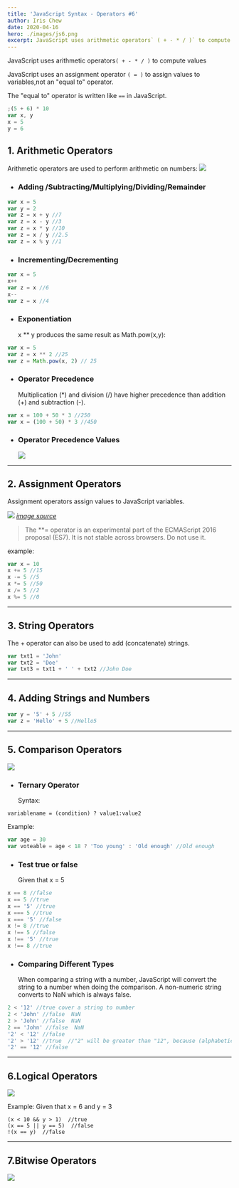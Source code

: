```yaml
---
title: 'JavaScript Syntax - Operators #6'
author: Iris Chew
date: 2020-04-16
hero: ./images/js6.png
excerpt: JavaScript uses arithmetic operators` ( + - * / )` to compute values
---
```


JavaScript uses arithmetic operators`( + - * / )` to compute values

JavaScript uses an assignment operator `( = )` to assign values to variables,not an "equal to" operator.

The "equal to" operator is written like `==` in JavaScript.

```javascript
;(5 + 6) * 10
var x, y
x = 5
y = 6
```

## 1. Arithmetic Operators

Arithmetic operators are used to perform arithmetic on numbers:
![](https://i.imgur.com/I0T9IWE.png)

-   ### Adding /Subtracting/Multiplying/Dividing/Remainder

```javascript
var x = 5
var y = 2
var z = x + y //7
var z = x - y //3
var z = x * y //10
var z = x / y //2.5
var z = x % y //1
```

-   ### Incrementing/Decrementing

```javascript
var x = 5
x++
var z = x //6
x--
var z = x //4
```

-   ### Exponentiation
    x \*\* y produces the same result as Math.pow(x,y):

```javascript
var x = 5
var z = x ** 2 //25
var z = Math.pow(x, 2) // 25
```

-   ### Operator Precedence
    Multiplication (\*) and division (/) have higher precedence than addition (+) and subtraction (-).

```javascript
var x = 100 + 50 * 3 //250
var x = (100 + 50) * 3 //450
```

-   ### Operator Precedence Values
    ![](https://i.imgur.com/dvMLUJ0.png)

---

## 2. Assignment Operators

Assignment operators assign values to JavaScript variables.

![](https://i.imgur.com/TaFk8I8.png)
[_image source_
](https://www.w3schools.com/js/js_operators.asp)

> The \*\*= operator is an experimental part of the ECMAScript 2016 proposal (ES7). It is not stable across browsers. Do not use it.

example:

```javascript
var x = 10
x += 5 //15
x -= 5 //5
x *= 5 //50
x /= 5 //2
x %= 5 //0
```

---

## 3. String Operators

The + operator can also be used to add (concatenate) strings.

```javascript
var txt1 = 'John'
var txt2 = 'Doe'
var txt3 = txt1 + ' ' + txt2 //John Doe
```

---

## 4. Adding Strings and Numbers

```javascript
var y = '5' + 5 //55
var z = 'Hello' + 5 //Hello5
```

---

## 5. Comparison Operators

![](https://i.imgur.com/NogKf0N.png)

-   ### Ternary Operator
    Syntax:

```
variablename = (condition) ? value1:value2
```

Example:

```javascript
var age = 30
var voteable = age < 18 ? 'Too young' : 'Old enough' //Old enough
```

-   ### Test true or false
    Given that x = 5

```javascript
x == 8 //false
x == 5 //true
x == '5' //true
x === 5 //true
x === '5' //false
x != 8 //true
x !== 5 //false
x !== '5' //true
x !== 8 //true
```

-   ### Comparing Different Types
    When comparing a string with a number, JavaScript will convert the string to a number when doing the comparison.
    A non-numeric string converts to NaN which is always false.

```javascript
2 < '12' //true cover a string to number
2 < 'John' //false  NaN
2 > 'John' //false  NaN
2 == 'John' //false  NaN
'2' < '12' //false
'2' > '12' //true  //"2" will be greater than "12", because (alphabetically) 1 is less than 2.
'2' == '12' //false
```

---

## 6.Logical Operators

![](https://i.imgur.com/5QBYbmG.png)

Example:
Given that x = 6 and y = 3

```
(x < 10 && y > 1)  //true
(x == 5 || y == 5)  //false
!(x == y)  //false
```

---

## 7.Bitwise Operators

![](https://i.imgur.com/xFprLH7.png)
